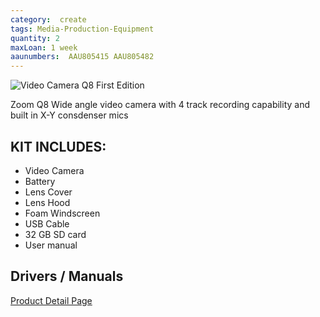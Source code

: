 ```yaml
---
category:  create
tags: Media-Production-Equipment
quantity: 2
maxLoan: 1 week
aaunumbers:  AAU805415 AAU805482
---
```

![Video Camera Q8 First Edition](https://zoomcorp.com/media/original_images/Q8_HDMI.png.768x0_q60.png)

Zoom Q8 Wide angle video camera with 4 track recording capability and built in X-Y consdenser mics
## KIT INCLUDES:
-  Video Camera 
- Battery 
- Lens Cover 
-  Lens Hood 
-  Foam Windscreen 
-  USB Cable 
-  32 GB SD card 
-  User manual

## Drivers / Manuals
[Product Detail Page](https://zoomcorp.com/en/jp/video-recorders/video-recorders/q8-handy-video-recorder/q8-support/)



